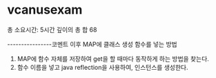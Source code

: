 # vcanusexam
총 소요시간: 5시간
깊이의 총 합 68

----------------코멘트 이후
MAP에 클래스 생성 함수를 넣는 방법
1. MAP에 함수 자체를 저장하여 get을 할 때마다 동작하게 하는 방법을 찾는다.
2. 함수 이름을 넣고 java reflection을 사용하여, 인스턴스를 생성한다.

